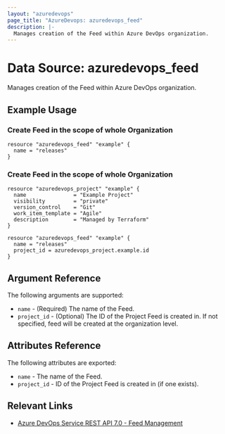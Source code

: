 ```yaml
---
layout: "azuredevops"
page_title: "AzureDevops: azuredevops_feed"
description: |-
  Manages creation of the Feed within Azure DevOps organization.
---
```


# Data Source: azuredevops_feed

Manages creation of the Feed within Azure DevOps organization.

## Example Usage

### Create Feed in the scope of whole Organization
```hcl
resource "azuredevops_feed" "example" {
  name = "releases"
}
```

### Create Feed in the scope of whole Organization
```hcl
resource "azuredevops_project" "example" {
  name               = "Example Project"
  visibility         = "private"
  version_control    = "Git"
  work_item_template = "Agile"
  description        = "Managed by Terraform"
}

resource "azuredevops_feed" "example" {
  name = "releases"
  project_id = azuredevops_project.example.id
}
```


## Argument Reference

The following arguments are supported:

- `name` - (Required) The name of the Feed.
- `project_id` - (Optional) The ID of the Project Feed is created in. If not specified, feed will be created at the organization level.


## Attributes Reference

The following attributes are exported:

- `name` - The name of the Feed.
- `project_id` - ID of the Project Feed is created in (if one exists).

## Relevant Links

- [Azure DevOps Service REST API 7.0 - Feed Management](https://learn.microsoft.com/en-us/rest/api/azure/devops/artifacts/feed-management?view=azure-devops-rest-7.0)